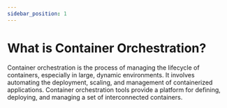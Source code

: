 ```yaml
---
sidebar_position: 1
---
```


# What is Container Orchestration?

Container orchestration is the process of managing the lifecycle of containers, especially in large, dynamic environments. It involves automating the deployment, scaling, and management of containerized applications. Container orchestration tools provide a platform for defining, deploying, and managing a set of interconnected containers.